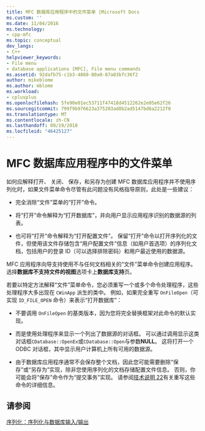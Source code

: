 ```yaml
---
title: MFC 数据库应用程序中的文件菜单 |Microsoft Docs
ms.custom: ''
ms.date: 11/04/2016
ms.technology:
- cpp-mfc
ms.topic: conceptual
dev_langs:
- C++
helpviewer_keywords:
- File menu
- database applications [MFC], File menu commands
ms.assetid: 92dafb75-c1b3-4860-80a0-87a83bfc36f2
author: mikeblome
ms.author: mblome
ms.workload:
- cplusplus
ms.openlocfilehash: 5fe90e01ec53711f47418d4512262e2e05e62f26
ms.sourcegitcommit: 799f9b976623a375203ad8b2ad5147bd6a2212f0
ms.translationtype: MT
ms.contentlocale: zh-CN
ms.lasthandoff: 09/19/2018
ms.locfileid: "46425127"
---
```

# <a name="file-menu-in-an-mfc-database-application"></a>MFC 数据库应用程序中的文件菜单

如何应解释打开、 关闭、 保存，和另存为创建 MFC 数据库应用程序并不使用序列化时，如果文件菜单命令尽管有此问题没有风格指导原则，此处是一些建议：

- 完全消除“文件”菜单的“打开”命令。

- 将“打开”命令解释为“打开数据库”，并向用户显示应用程序识别的数据源的列表。

- 也可将“打开”命令解释为“打开配置文件”。 保留“打开”命令以打开序列化的文件，但使用该文件存储包含“用户配置文件”信息（如用户首选项）的序列化文档，包括用户的登录 ID（可以选择排除密码）和用户最近使用的数据源。

MFC 应用程序向导支持使用不与任何文档相关的“文件”菜单命令创建应用程序。 选择**数据库不支持文件的视图**选项卡上**数据库支持**页。

若要以特定方法解释“文件”菜单命令，您必须重写一个或多个命令处理程序，这些处理程序大多出现在 `CWinApp` 派生的类中。 例如，如果完全重写 `OnFileOpen`（可实现 `ID_FILE_OPEN` 命令）来表示“打开数据库”：

- 不要调用 `OnFileOpen` 的基类版本，因为您将完全替换框架对此命令的默认实现。

- 而是使用处理程序来显示一个列出了数据源的对话框。 可以通过调用显示这类对话框`CDatabase::OpenEx`或`CDatabase::Open`与参数**NULL**。 这将打开一个 ODBC 对话框，其中显示用户计算机上所有可用的数据源。

- 由于数据库应用程序通常不会保存整个文档，因此您可能需要删除“保存”或“另存为”实现，除非您使用序列化的文档存储配置文件信息。 否则，你可能会将“保存”命令作为“提交事务”实现。 请参阅[技术说明 22](../mfc/tn022-standard-commands-implementation.md)有关重写这些命令的详细信息。

## <a name="see-also"></a>请参阅

[序列化：序列化与数据库输入/输出](../mfc/serialization-serialization-vs-database-input-output.md)

